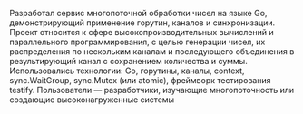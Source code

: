 Разработал сервис многопоточной обработки чисел на языке Go, демонстрирующий применение горутин, каналов и синхронизации. 
Проект относится к сфере высокопроизводительных вычислений и параллельного программирования, с целью генерации чисел, их распределения по нескольким каналам и последующего объединения в результирующий канал с сохранением количества и суммы.
Использовались технологии: Go, горутины, каналы, context, sync.WaitGroup, sync.Mutex (или atomic), фреймворк тестирования testify. 
Пользователи — разработчики, изучающие многопоточность или создающие высоконагруженные системы
